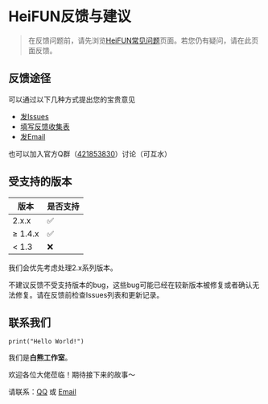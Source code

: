 # HeiFUN反馈与建议

>在反馈问题前，请先浏览[HeiFUN常见问题](HeiFUN常见问题.md)页面。若您仍有疑问，请在此页面反馈。

## 反馈途径

可以通过以下几种方式提出您的宝贵意见
- [发Issues](https://github.com/Hakuin123/HeiFUN/issues/new)
- [填写反馈收集表](https://docs.qq.com/form/page/DQ2NXSldJcWNkVFF5)
- [发Email](mailto:HK256@qq.com)

也可以加入官方Q群（[421853830](https://jq.qq.com/?_wv=1027&k=ayoFBVSC)）讨论（可互水）

## 受支持的版本

|   版本  |   是否支持    |
| ------ | ---------- |
|   2.x.x  | ✅ |
| ≥ 1.4.x | ✅ |
|  < 1.3  | ❌ |

我们会优先考虑处理2.x系列版本。

不建议反馈不受支持版本的bug，这些bug可能已经在较新版本被修复或者确认无法修复。请在反馈前检查Issues列表和更新记录。

## 联系我们
```
print("Hello World!")
```
我们是**白熊工作室**。

欢迎各位大佬莅临！期待接下来的故事～

请联系：[QQ](https://qm.qq.com/cgi-bin/qm/qr?k=iE7z_j06ND76LrxjLnNYuat2bJRfjk0p&noverify=0) 或 [Email](mailto:HK256@qq.com)

